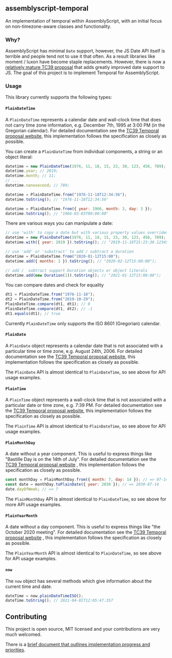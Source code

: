 ## assemblyscript-temporal

An implementation of temporal within AssemblyScript, with an initial focus on non-timezone-aware classes and functionality.

### Why?

AssemblyScript has minimal `Date` support, however, the JS Date API itself is terrible and people tend not to use it that often. As a result libraries like moment / luxon have become staple replacements. However, there is now a [relatively mature TC39 proposal](https://github.com/tc39/proposal-temporal) that adds greatly improved date support to JS. The goal of this project is to implement Temporal for AssemblyScript.

### Usage

This library currently supports the following types:

#### `PlainDateTime`

A `PlainDateTime` represents a calendar date and wall-clock time that does not carry time zone information, e.g. December 7th, 1995 at 3:00 PM (in the Gregorian calendar). For detailed documentation see the [TC39 Temporal proposal website](https://tc39.es/proposal-temporal/docs/plaindatetime.html), this implementation follows the specification as closely as possible.

You can create a `PlainDateTime` from individual components, a string or an object literal:

```javascript
datetime = new PlainDateTime(1976, 11, 18, 15, 23, 30, 123, 456, 789);
datetime.year; // 2019;
datetime.month; // 11;
// ...
datetime.nanosecond; // 789;

datetime = PlainDateTime.from("1976-11-18T12:34:56");
datetime.toString(); // "1976-11-18T12:34:56"

datetime = PlainDateTime.from({ year: 1966, month: 3, day: 3 });
datetime.toString(); // "1966-03-03T00:00:00"
```

There are various ways you can manipulate a date:

```javascript
// use 'with' to copy a date but with various property values overriden
datetime = new PlainDateTime(1976, 11, 18, 15, 23, 30, 123, 456, 789);
datetime.with({ year: 2019 }).toString(); // "2019-11-18T15:23:30.123456789"

// use 'add' or 'substract' to add / subtract a duration
datetime = PlainDateTime.from("2020-01-12T15:00");
datetime.add({ months: 1 }).toString(); // "2020-02-12T15:00:00");

// add /  subtract support Duration objects or object literals
datetime.add(new Duration(1)).toString(); // "2021-01-12T15:00:00");
```

You can compare dates and check for equality

```javascript
dt1 = PlainDateTime.from("1976-11-18");
dt2 = PlainDateTime.from("2019-10-29");
PlainDateTime.compare(dt1, dt1); // 0
PlainDateTime.compare(dt1, dt2); // -1
dt1.equals(dt1); // true
```

Currently `PlainDateTime` only supports the ISO 8601 (Gregorian) calendar.

#### `PlainDate`

A `PlainDate` object represents a calendar date that is not associated with a particular time or time zone, e.g. August 24th, 2006. For detailed documentation see the [TC39 Temporal proposal website](https://tc39.es/proposal-temporal/docs/plaindate.html), this implementation follows the specification as closely as possible.

The `PlainDate` API is almost identical to `PlainDateTime`, so see above for API usage examples.

#### `PlainTime`

A `PlainTime` object represents a wall-clock time that is not associated with a particular date or time zone, e.g. 7:39 PM. For detailed documentation see the [TC39 Temporal proposal website](https://tc39.es/proposal-temporal/docs/plaintime.html), this implementation follows the specification as closely as possible.

The `PlainTime` API is almost identical to `PlainDateTime`, so see above for API usage examples.

#### `PlainMonthDay`

A date without a year component. This is useful to express things like "Bastille Day is on the 14th of July".
For detailed documentation see the
[TC39 Temporal proposal website](https://tc39.es/proposal-temporal/docs/plainmonthday.html)
, this implementation follows the specification as closely as possible.

```javascript
const monthDay = PlainMonthDay.from({ month: 7, day: 14 }); // => 07-14
const date = monthDay.toPlainDate({ year: 2030 }); // => 2030-07-14
date.dayOfWeek; // => 7
```

The `PlainMonthDay` API is almost identical to `PlainDateTime`, so see above for more API usage examples.

#### `PlainYearMonth`

A date without a day component. This is useful to express things like "the October 2020 meeting".
For detailed documentation see the
[TC39 Temporal proposal website](https://tc39.es/proposal-temporal/docs/plainyearmonth.html)
, this implementation follows the specification as closely as possible.

The `PlainYearMonth` API is almost identical to `PlainDateTime`, so see above for API usage examples.

#### `now`

The `now` object has several methods which give information about the current time and date.

```javascript
dateTime = now.plainDateTimeISO();
dateTime.toString(); // 2021-04-01T12:05:47.357
```

## Contributing

This project is open source, MIT licensed and your contributions are very much welcomed.

There is a [brief document that outlines implementation progress and priorities](./development.md). 
